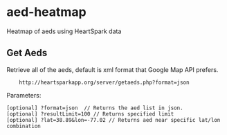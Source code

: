 aed-heatmap
===========

Heatmap of aeds using HeartSpark data

Get Aeds
--------
Retrieve all of the aeds, default is xml format that Google Map API prefers.

```
	http://heartsparkapp.org/server/getaeds.php?format=json
```

Parameters:
```
[optional] ?format=json  // Returns the aed list in json.
[optional] ?resultLimit=100 // Returns specified limit
[optional] ?lat=38.89&lon=-77.02 // Returns aed near specific lat/lon combination 
    
```
